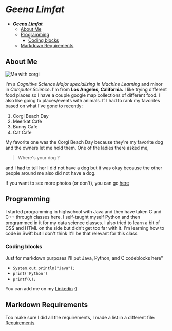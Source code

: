 # ***Geena Limfat***


- [***Geena Limfat***](#geena-limfat)
  - [About Me](#about-me)
  - [Programming](#programming)
    - [Coding blocks](#coding-blocks)
  - [Markdown Requirements](#markdown-requirements)

## About Me

![Me with corgi](photos/me_with_corgi.png)


I'm a *Cognitive Science Major specializing in Machine Learning* and minor in *Computer Science*. I'm from **Los Angeles, California.** I like trying different food places so I have a couple google map collections of different food. I also like going to places/events with animals. If I had to rank my favorites based on what I've gone to recently:
  1. Corgi Beach Day
  2. Meerkat Cafe
  3. Bunny Cafe
  4. Cat Cafe
   
My favorite one was the Corgi Beach Day because they're my favorite dog and the owners let me hold them. One of the ladies there asked me,

> Where's your dog ?


and I had to tell her I did not have a dog but it was okay because the other people around me also did not have a dog. 

If you want to see more photos (or don't), you can go [here](morePhotos.md)
  
## Programming
I started programming in highschool with Java and then have taken C and C++ through classes here. I self-taught myself Python and then programmed in it for my data science classes. I also tried to learn a bit of CSS and HTML on the side but didn't get too far with it. I'm  learning how to code in Swift but I don't think it'll be that relevant for this class. 

### Coding blocks
Just for markdown purposes I'll put Java, Python, and C codeblocks here"
- `System.out.println("Java");`
- `print('Python')`
- `printf(C);`

You can add me on my [Linkedin](www.linkedin.com/in/geena-limfat-7808312a7) :)  

## Markdown Requirements

Too make sure I did all the requirements, I made a list in a different file: [Requirements](markdownReqs.md)
